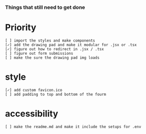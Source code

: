 ### Things that still need to get done

# Priority 
    [ ] import the styles and make components
    [✓] add the drawing pad and make it modular for .jsx or .tsx
    [✓] figure out how to redirect in .jsx / .tsx
    [ ] figure out form submissions
    [ ] make the sure the drawing pad img loads

# style
    [✓] add custom favicon.ico
    [ ] add padding to top and bottom of the fourm

# accessibility
    [ ] make the readme.md and make it include the setups for .env 
    